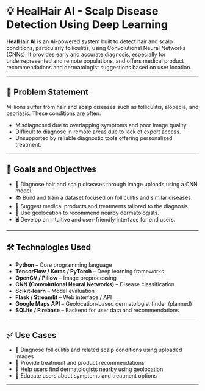 # 💡 HealHair AI - Scalp Disease Detection Using Deep Learning

**HealHair AI** is an AI-powered system built to detect hair and scalp conditions, particularly folliculitis, using Convolutional Neural Networks (CNNs). It provides early and accurate diagnosis, especially for underrepresented and remote populations, and offers medical product recommendations and dermatologist suggestions based on user location.

---

## 🧠 Problem Statement

Millions suffer from hair and scalp diseases such as folliculitis, alopecia, and psoriasis. These conditions are often:
- Misdiagnosed due to overlapping symptoms and poor image quality.
- Difficult to diagnose in remote areas due to lack of expert access.
- Unsupported by reliable diagnostic tools offering personalized treatment.

---

## 🎯 Goals and Objectives

- 📸 Diagnose hair and scalp diseases through image uploads using a CNN model.
- 📚 Build and train a dataset focused on folliculitis and similar diseases.
- 🧪 Suggest medical products and treatments tailored to the diagnosis.
- 📍 Use geolocation to recommend nearby dermatologists.
- 🖥️ Develop an intuitive and user-friendly interface for end users.

---

## 🛠️ Technologies Used

- **Python** – Core programming language
- **TensorFlow / Keras / PyTorch** – Deep learning frameworks
- **OpenCV / Pillow** – Image preprocessing
- **CNN (Convolutional Neural Networks)** – Disease classification
- **Scikit-learn** – Model evaluation
- **Flask / Streamlit** – Web interface / API
- **Google Maps API** – Geolocation-based dermatologist finder (planned)
- **SQLite / Firebase** – Backend for user data and recommendations

---

## ✅ Use Cases

- 🎯 Diagnose folliculitis and related scalp conditions using uploaded images
- 💊 Provide treatment and product recommendations
- 📍 Help users find dermatologists nearby using geolocation
- 📱 Educate users about symptoms and treatment options

---


